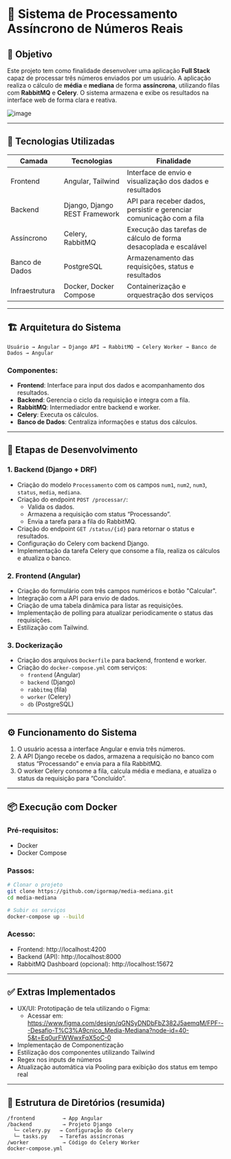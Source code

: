 # 📄 Sistema de Processamento Assíncrono de Números Reais

## 📌 Objetivo

Este projeto tem como finalidade desenvolver uma aplicação **Full Stack** capaz de processar três números enviados por um usuário. A aplicação realiza o cálculo de **média** e **mediana** de forma **assíncrona**, utilizando filas com **RabbitMQ** e **Celery**. O sistema armazena e exibe os resultados na interface web de forma clara e reativa.

![image](https://github.com/user-attachments/assets/5effd476-1afe-4a08-bc86-3ebca46361ea)



---

## 🧰 Tecnologias Utilizadas

| Camada         | Tecnologias                         | Finalidade                                                                 |
|----------------|-------------------------------------|----------------------------------------------------------------------------|
| Frontend       | Angular, Tailwind                   | Interface de envio e visualização dos dados e resultados                   |
| Backend        | Django, Django REST Framework       | API para receber dados, persistir e gerenciar comunicação com a fila       |
| Assíncrono     | Celery, RabbitMQ                    | Execução das tarefas de cálculo de forma desacoplada e escalável           |
| Banco de Dados | PostgreSQL                          | Armazenamento das requisições, status e resultados                         |
| Infraestrutura | Docker, Docker Compose              | Containerização e orquestração dos serviços                                |

---

## 🏗️ Arquitetura do Sistema

```text
Usuário → Angular → Django API → RabbitMQ → Celery Worker → Banco de Dados → Angular
```

### Componentes:
- **Frontend**: Interface para input dos dados e acompanhamento dos resultados.
- **Backend**: Gerencia o ciclo da requisição e integra com a fila.
- **RabbitMQ**: Intermediador entre backend e worker.
- **Celery**: Executa os cálculos.
- **Banco de Dados**: Centraliza informações e status dos cálculos.

---

## 🔨 Etapas de Desenvolvimento

### 1. Backend (Django + DRF)
- Criação do modelo `Processamento` com os campos `num1`, `num2`, `num3`, `status`, `media`, `mediana`.
- Criação do endpoint `POST /processar/`:
  - Valida os dados.
  - Armazena a requisição com status “Processando”.
  - Envia a tarefa para a fila do RabbitMQ.
- Criação do endpoint `GET /status/{id}` para retornar o status e resultados.
- Configuração do Celery com backend Django.
- Implementação da tarefa Celery que consome a fila, realiza os cálculos e atualiza o banco.

### 2. Frontend (Angular)
- Criação do formulário com três campos numéricos e botão "Calcular".
- Integração com a API para envio de dados.
- Criação de uma tabela dinâmica para listar as requisições.
- Implementação de polling para atualizar periodicamente o status das requisições.
- Estilização com Tailwind.

### 3. Dockerização
- Criação dos arquivos `Dockerfile` para backend, frontend e worker.
- Criação do `docker-compose.yml` com serviços:
  - `frontend` (Angular)
  - `backend` (Django)
  - `rabbitmq` (fila)
  - `worker` (Celery)
  - `db` (PostgreSQL)

---

## ⚙️ Funcionamento do Sistema

1. O usuário acessa a interface Angular e envia três números.
2. A API Django recebe os dados, armazena a requisição no banco com status “Processando” e envia para a fila RabbitMQ.
3. O worker Celery consome a fila, calcula média e mediana, e atualiza o status da requisição para “Concluído”.

---

## 📦 Execução com Docker

### Pré-requisitos:
- Docker
- Docker Compose

### Passos:
```bash
# Clonar o projeto
git clone https://github.com/igormap/media-mediana.git
cd media-mediana

# Subir os serviços
docker-compose up --build
```

### Acesso:
- Frontend: http://localhost:4200
- Backend (API): http://localhost:8000
- RabbitMQ Dashboard (opcional): http://localhost:15672

---

## ✅ Extras Implementados

- UX/UI: Prototipação de tela utilizando o Figma:
    - Acessar em: https://www.figma.com/design/qGNSyDNDbFbZ382J5aemqM/FPF---Desafio-T%C3%A9cnico_Media-Mediana?node-id=40-5&t=Eq0urFWWwxFqX5oC-0
- Implementação de Componentização
- Estilização dos componentes utilizando Tailwind
- Regex nos inputs de números
- Atualização automática via Pooling para exibição dos status em tempo real

---

## 📁 Estrutura de Diretórios (resumida)

```text
/frontend         → App Angular
/backend          → Projeto Django
  └─ celery.py   → Configuração do Celery
  └─ tasks.py    → Tarefas assíncronas
/worker           → Código do Celery Worker
docker-compose.yml
```
